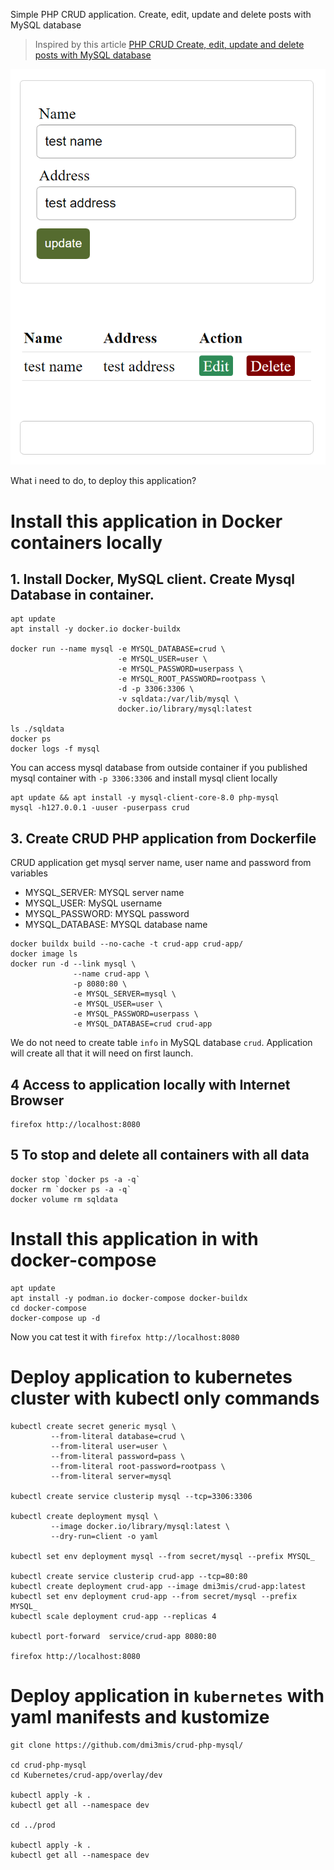 Simple PHP CRUD application. Create, edit, update and delete posts with MySQL database

> Inspired by this article 
> [PHP CRUD Create, edit, update and delete posts with MySQL database](https://codewithawa.com/posts/php-crud-create,-edit,-update-and-delete-posts-with-mysql-database)

![screenshot](img/crud-app.png)

What i need to do, to deploy this application?

# Install this application in Docker containers locally

## 1. Install Docker, MySQL client. Create Mysql Database in container.

```console
apt update
apt install -y docker.io docker-buildx

docker run --name mysql -e MYSQL_DATABASE=crud \
                        -e MYSQL_USER=user \
                        -e MYSQL_PASSWORD=userpass \
                        -e MYSQL_ROOT_PASSWORD=rootpass \
                        -d -p 3306:3306 \
                        -v sqldata:/var/lib/mysql \
                        docker.io/library/mysql:latest

ls ./sqldata
docker ps 
docker logs -f mysql
```

You can access mysql database from outside container if you published mysql container with `-p 3306:3306` and install mysql client locally

```console
apt update && apt install -y mysql-client-core-8.0 php-mysql
mysql -h127.0.0.1 -uuser -puserpass crud

```

## 3. Create CRUD PHP application from Dockerfile

CRUD application get mysql server name, user name and password from variables

- MYSQL_SERVER: MYSQL server name
- MYSQL_USER: MySQL username
- MYSQL_PASSWORD: MYSQL password
- MYSQL_DATABASE: MYSQL database name

```console 
docker buildx build --no-cache -t crud-app crud-app/
docker image ls
docker run -d --link mysql \
              --name crud-app \
              -p 8080:80 \
              -e MYSQL_SERVER=mysql \
              -e MYSQL_USER=user \
              -e MYSQL_PASSWORD=userpass \
              -e MYSQL_DATABASE=crud crud-app
```

We do not need to create table `info` in MySQL database `crud`.
Application will create all that it will need on first launch.

## 4 Access to application locally with Internet Browser

```
firefox http://localhost:8080
```

## 5 To stop and delete all containers with all data 

```console
docker stop `docker ps -a -q`
docker rm `docker ps -a -q`
docker volume rm sqldata
```

# Install this application in with docker-compose

```console
apt update
apt install -y podman.io docker-compose docker-buildx
cd docker-compose
docker-compose up -d
```

Now you cat test it with `firefox http://localhost:8080`

# Deploy application to kubernetes cluster with kubectl only commands


```console
kubectl create secret generic mysql \
         --from-literal database=crud \
         --from-literal user=user \
         --from-literal password=pass \
         --from-literal root-password=rootpass \
         --from-literal server=mysql

kubectl create service clusterip mysql --tcp=3306:3306

kubectl create deployment mysql \
         --image docker.io/library/mysql:latest \
         --dry-run=client -o yaml

kubectl set env deployment mysql --from secret/mysql --prefix MYSQL_

kubectl create service clusterip crud-app --tcp=80:80
kubectl create deployment crud-app --image dmi3mis/crud-app:latest
kubectl set env deployment crud-app --from secret/mysql --prefix MYSQL_
kubectl scale deployment crud-app --replicas 4

kubectl port-forward  service/crud-app 8080:80

firefox http://localhost:8080
```

# Deploy application in `kubernetes` with yaml manifests and kustomize

```console
git clone https://github.com/dmi3mis/crud-php-mysql/

cd crud-php-mysql
cd Kubernetes/crud-app/overlay/dev

kubectl apply -k .
kubectl get all --namespace dev

cd ../prod

kubectl apply -k .
kubectl get all --namespace dev
```
